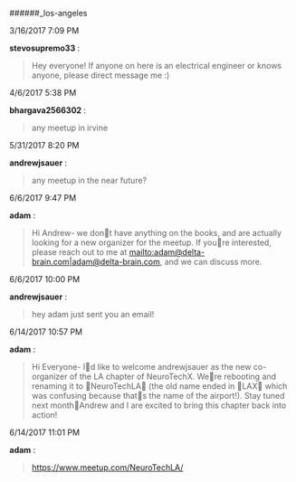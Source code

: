 ######_los-angeles

3/16/2017 7:09 PM

 **stevosupremo33** :

 >Hey everyone! If anyone on here is an electrical engineer or knows anyone, please direct message me :)

4/6/2017 5:38 PM

 **bhargava2566302** :

 >any meetup in irvine

5/31/2017 8:20 PM

 **andrewjsauer** :

 ><!here|@here> any meetup in the near future?

6/6/2017 9:47 PM

 **adam** :

 >Hi Andrew- we dont have anything on the books, and are actually looking for a new organizer for the meetup. If youre interested, please reach out to me at <mailto:adam@delta-brain.com|adam@delta-brain.com>, and we can discuss more.

6/6/2017 10:00 PM

 **andrewjsauer** :

 >hey adam just sent you an email!

6/14/2017 10:57 PM

 **adam** :

 >Hi Everyone- Id like to welcome andrewjsauer as the new co-organizer of the LA chapter of NeuroTechX. Were rebooting and renaming it to NeuroTechLA (the old name ended in LAX which was confusing because thats the name of the airport!). Stay tuned next monthAndrew and I are excited to bring this chapter back into action!

6/14/2017 11:01 PM

 **adam** :

 ><https://www.meetup.com/NeuroTechLA/>

